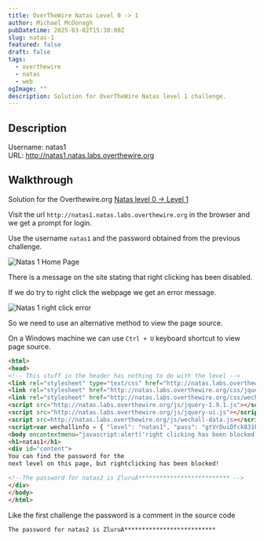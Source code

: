 ```yaml
---
title: OverTheWire Natas Level 0 -> 1
author: Michael McDonagh
pubDatetime: 2025-03-02T15:30:00Z
slug: natas-1
featured: false
draft: false
tags:
  - overthewire
  - natas
  - web
ogImage: ""
description: Solution for OverTheWire Natas level 1 challenge.
---
```


## Description  

Username: natas1  
URL:      <http://natas1.natas.labs.overthewire.org>

## Walkthrough

Solution for the Overthewire.org [Natas level 0 -> Level 1](https://overthewire.org/wargames/natas/natas1.html)

Visit the url `http://natas1.natas.labs.overthewire.org` in the browser and we get a prompt for login.

Use the username `natas1` and the password obtained from the previous challenge.

![Natas 1 Home Page](@/assets/images/overthewire/natas/natas01_home_page.png)

There is a message on the site stating that right clicking has been disabled.  

If we do try to right click the webpage we get an error message.

![Natas 1 right click error](@/assets/images/overthewire/natas/natas01_rightClick.png)

So we need to use an alternative method to view the page source.

On a Windows machine we can use `Ctrl + U` keyboard shortcut to view page source.

```html
<html>
<head>
<!-- This stuff in the header has nothing to do with the level -->
<link rel="stylesheet" type="text/css" href="http://natas.labs.overthewire.org/css/level.css">
<link rel="stylesheet" href="http://natas.labs.overthewire.org/css/jquery-ui.css" />
<link rel="stylesheet" href="http://natas.labs.overthewire.org/css/wechall.css" />
<script src="http://natas.labs.overthewire.org/js/jquery-1.9.1.js"></script>
<script src="http://natas.labs.overthewire.org/js/jquery-ui.js"></script>
<script src=http://natas.labs.overthewire.org/js/wechall-data.js></script><script src="http://natas.labs.overthewire.org/js/wechall.js"></script>
<script>var wechallinfo = { "level": "natas1", "pass": "gtVrDuiDfck831PqWsLEZy5gyDz1clto" };</script></head>
<body oncontextmenu="javascript:alert('right clicking has been blocked!');return false;">
<h1>natas1</h1>
<div id="content">
You can find the password for the
next level on this page, but rightclicking has been blocked!

<!--The password for natas2 is ZluruA************************** -->
</div>
</body>
</html>
```

Like the first challenge the password is a comment in the source code

```text
The password for natas2 is ZluruA**************************
```
